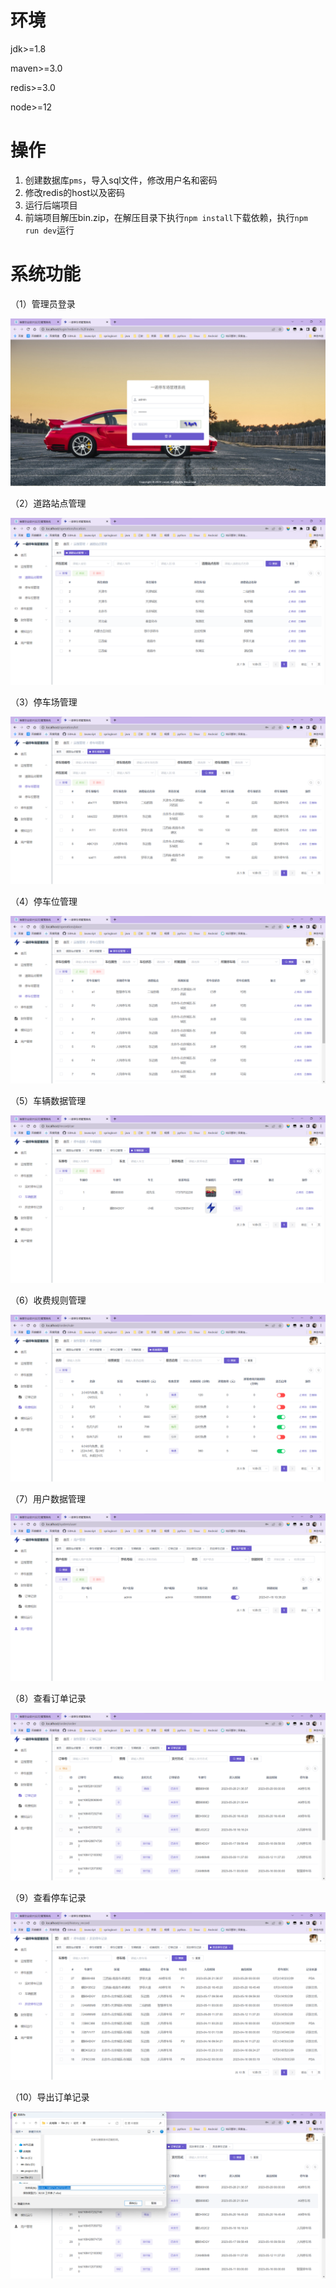 # 环境

jdk>=1.8

maven>=3.0

redis>=3.0

node>=12

# 操作

1. 创建数据库`pms`，导入sql文件，修改用户名和密码
2. 修改redis的host以及密码
3. 运行后端项目
4. 前端项目解压bin.zip，在解压目录下执行`npm install`下载依赖，执行`npm run dev`运行

# 系统功能

（1）管理员登录

![image-20230602214150719](系统说明.assets/image-20230602214150719.png)

（2）道路站点管理

![image-20230602214216737](系统说明.assets/image-20230602214216737.png)

（3）停车场管理

![image-20230602214232195](系统说明.assets/image-20230602214232195.png)

（4）停车位管理

![image-20230602214246520](系统说明.assets/image-20230602214246520.png)

（5）车辆数据管理

![image-20230602214258898](系统说明.assets/image-20230602214258898.png)

（6）收费规则管理

![image-20230602214312031](系统说明.assets/image-20230602214312031.png)

（7）用户数据管理

![image-20230602214421128](系统说明.assets/image-20230602214421128.png)

（8）查看订单记录

![image-20230602214326305](系统说明.assets/image-20230602214326305.png)

（9）查看停车记录

![image-20230602214340977](系统说明.assets/image-20230602214340977.png)

（10）导出订单记录

![image-20230602214355500](系统说明.assets/image-20230602214355500.png)